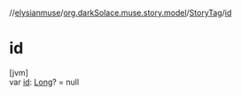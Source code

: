 //[elysianmuse](../../../index.md)/[org.darkSolace.muse.story.model](../index.md)/[StoryTag](index.md)/[id](id.md)

# id

[jvm]\
var [id](id.md): [Long](https://kotlinlang.org/api/latest/jvm/stdlib/kotlin/-long/index.html)? = null
